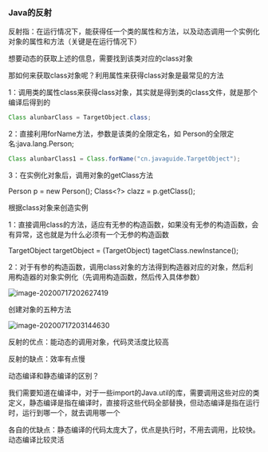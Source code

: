 ### Java的反射

反射指：在运行情况下，能获得任一个类的属性和方法，以及动态调用一个实例化对象的属性和方法（关键是在运行情况下）

想要动态的获取上述的信息，需要找到该类对应的class对象

那如何来获取class对象呢？利用属性来获得class对象是最常见的方法

1：调用类的属性class来获得class对象，其实就是得到类的class文件，就是那个编译后得到的

```java
Class alunbarClass = TargetObject.class;
```

2：直接利用forName方法，参数是该类的全限定名，如 Person的全限定名:java.lang.Person; 

```java
Class alunbarClass1 = Class.forName("cn.javaguide.TargetObject");
```

3：在实例化对象后，调用对象的getClass方法

Person p = new Person(); 	Class<?> clazz = p.getClass();

根据class对象来创造实例

1：直接调用class的方法，适应有无参的构造函数，如果没有无参的构造函数，会有异常，这也就是为什么必须有一个无参的构造函数

TargetObject targetObject = (TargetObject) tagetClass.newInstance();

2：对于有参的构造函数，调用class对象的方法得到构造器对应的对象，然后利用构造器的对象实例化（先调用构造函数，然后传入具体参数）

![image-20200717202627419](C:\Users\yueshisheng\AppData\Roaming\Typora\typora-user-images\image-20200717202627419.png)

创建对象的五种方法

![image-20200717203144630](C:\Users\yueshisheng\AppData\Roaming\Typora\typora-user-images\image-20200717203144630.png)

反射的优点：能动态的调用对象，代码灵活度比较高

反射的缺点：效率有点慢

动态编译和静态编译的区别？

我们需要知道在编译中，对于一些import的Java.util的库，需要调用这些对应的类定义，静态编译是指在编译时，直接将这些代码全部替换，但动态编译是指在运行时，运行到哪一个，就去调用哪一个

各自的优缺点：静态编译的代码太庞大了，优点是执行时，不用去调用，比较快。动态编译比较灵活



